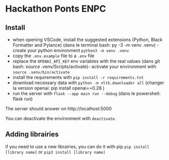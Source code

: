 # Hackathon Ponts ENPC

## Install

- when opening VSCode, install the suggested extensions (Python, Black Formatter and Pylance)
(dans le terminal bash: py -3 -m venv .venv) - create your python environment `python3 -m venv .venv`
- copy the `.env.example` file to a `.env` file
- replace the `OPENAI_API_KEY` env variables with the real values
(dans git bash: source .venv/Scripts/activate)- activate your environment with `source .venv/bin/activate`
- install the requirements with `pip install -r requirements.txt`
- download necessary data with `python -m nltk.downloader all`
  (changer la version openai: pip install openai==0.28  )
- run the server with `flask --app main run --debug` (dans le powershell: flask run)


The server should answer on http://localhost:5000

You can deactivate the environment with `deactivate`.

## Adding librairies

if you need to use a new librairies, you can do it with pip
`pip install [library name]` or `pip3 install [library name]`
